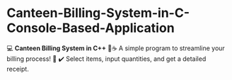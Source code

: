 # Canteen-Billing-System-in-C-Console-Based-Application
💻 **Canteen Billing System in C++** 🍟☕   A simple program to streamline your billing process! 🧾   ✔️ Select items, input quantities, and get a detailed receipt.  
